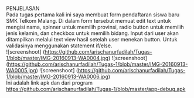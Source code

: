 PENJELASAN <br>
Pada tugas pertama kali ini saya membuat form pendaftaran siswa baru SMK Telkom Malang. Di dalam form tersebut memuat edit text untuk mengisi nama, spinner untuk memilih provinsi, radio button untuk memilih jenis kelamin, dan checkbox untuk memilih bidang.
Input dari user akan ditampilkan melalui text view hasil setelah user menekan button.
Untuk validasinya menggunakan statement if/else.
<br>
![screenshoot] (https://github.com/arischanurfadilah/Tugas-1/blob/master/IMG-20160913-WA0004.jpg)
![screenshoot] (https://github.com/arischanurfadilah/Tugas-1/blob/master/IMG-20160913-WA0005.jpg)
![screenshoot] (https://github.com/arischanurfadilah/Tugas-1/blob/master/IMG-20160913-WA0006.jpg)
<br>
Ini adalah link apk dan dari program https://github.com/arischanurfadilah/Tugas-1/blob/master/app-debug.apk
